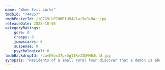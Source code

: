 ```yaml
---
name: "When Evil Lurks"
tmdbId: "744857"
tmdbPosterId: /iQ7G9LhP7NRRIUM4Vlai3eOxBAc.jpg
releaseDate: 2023-10-05
categoryRatings:
    gore: 0
    creepy: 0
    jumpscares: 0
    suspense: 0
    psychological: 0
tmdbBackdropId: /cavK9ox37pxDg11RvJINMH63onU.jpg
synopsis: "Residents of a small rural town discover that a demon is about to be born among them. They desperately try to escape before the evil is born, but it may be too late."
---
```

